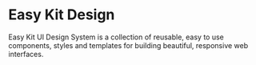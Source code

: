 # Easy Kit Design

Easy Kit UI Design System is a collection of reusable, easy to use components, styles and templates for building beautiful, responsive web interfaces.
